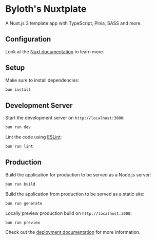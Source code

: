 # Byloth's Nuxtplate

A Nuxt.js 3 template app with TypeScript, Pinia, SASS and more.

## Configuration

Look at the [Nuxt documentation](https://nuxt.com/docs/getting-started/introduction) to learn more.

## Setup

Make sure to install dependencies:

```bash
bun install
```

## Development Server

Start the development server on `http://localhost:3000`:

```bash
bun run dev
```

Lint the code using [ESLint](https://eslint.org/):

```bash
bun run lint
```

## Production

Build the application for production to be served as a Node.js server:

```bash
bun run build
```

Build the application from production to be served as a static site:

```bash
bun run generate
```

Locally preview production build on `http://localhost:3000`:

```bash
bun run preview
```

Check out the [deployment documentation](https://nuxt.com/docs/getting-started/deployment) for more information.
